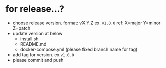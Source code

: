 
# for release...?

* choose release version. format: vX.Y.Z ex. `v1.0.0` ref: X=major Y=minor Z=patch
* update version at below
	* install.sh
	* README.md
	* docker-compose.yml (please fixed branch name for tag)
* add tag for version. ex.`v1.0.0`
* please commit and push
